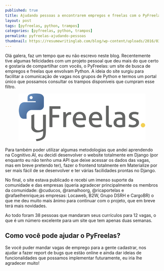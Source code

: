 ```yaml
---
published: true
title: Ajudando pessoas a encontrarem empregos e freelas com o PyFreelas
layout: post
tags: [pyfreelas, python, trampos]
categories: [pyfreelas, python, trampos]
permalink: pyfreelas-ajudando-pessoas
thumbnail: https://resumewritinglab.com/blog/wp-content/uploads/2016/03/freelancing-tips.jpg
---
```

Olá galera, faz um tempo que eu não escrevo neste blog. Recentemente tive algumas felicidades com um projeto pessoal que deu mais do que certo e gostaria de compartilhar com vocês, o PyFreelas: um site de busca de empregos e freelas que envolvam Python. A ideia do site surgiu para facilitar a comunicação de vagas nos grupos de Python e termos um portal único que possamos consultar os trampos disponíveis que cumpram esse filtro.
<br/>
<center><a href="http://www.pyfreelas.com.br"><img src="/pyFreelas.png"></a></center>
<br/>
Para também poder utilizar algumas metodologias que andei aprendendo na Cognitivo.AI, eu decidi desenvolver o website totalmente em Django (por enquanto eu não tenho uma API que deixe acessar os dados das vagas, mas em breve pretendo ter), fazer o frontend totalmente em Materialize por ser mais fácil de se desenvolver e ter várias facilidades prontas no Django.

No final, o site estava publicado e recebi um imenso suporte da comunidade e das empresas (queria agradecer principalmente os membros da comunidade: @cuducos, @ramalhoorg, @ricaportelas e @rafaelhenrique;as empresas: Locaweb, B2W, Grupo DSRH e CargoBR) o que me deu muito mais ânimo para continuar com o projeto, que em breve terá mais novidades.

Ao todo foram 38 pessoas que mandaram seus currículos para 12 vagas, o que é um número excelente para um site que tem apenas duas semanas.

## Como você pode ajudar o PyFreelas?

Se você puder mandar vagas de emprego para a gente cadastrar, nos ajudar a fazer report de bugs que estão online e ainda dar ideias de funcionalidades que possamos implementar futuramente, eu iria lhe agradecer muito!
